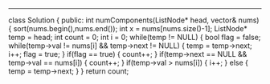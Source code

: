 ​
***********************************************************************************
class Solution {
public:
int numComponents(ListNode* head, vector<int>& nums) {
sort(nums.begin(),nums.end());
int x = nums[nums.size()-1];
ListNode* temp = head;
int count = 0;
int i = 0;
while(temp != NULL)
{
bool flag = false;
while(temp->val != nums[i] && temp->next != NULL)
{
temp = temp->next;
i++;
flag = true;
}
if(flag == true)
{
count++;
}
if(temp->next == NULL && temp->val == nums[i])
{
count++;
}
if(temp->val > nums[i])
{
i++;
}
else
{
temp = temp->next;
}
}
return count;